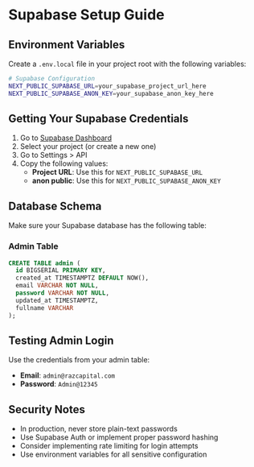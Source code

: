 # Supabase Setup Guide

## Environment Variables

Create a `.env.local` file in your project root with the following variables:

```bash
# Supabase Configuration
NEXT_PUBLIC_SUPABASE_URL=your_supabase_project_url_here
NEXT_PUBLIC_SUPABASE_ANON_KEY=your_supabase_anon_key_here
```

## Getting Your Supabase Credentials

1. Go to [Supabase Dashboard](https://supabase.com/dashboard)
2. Select your project (or create a new one)
3. Go to Settings > API
4. Copy the following values:
   - **Project URL**: Use this for `NEXT_PUBLIC_SUPABASE_URL`
   - **anon public**: Use this for `NEXT_PUBLIC_SUPABASE_ANON_KEY`

## Database Schema

Make sure your Supabase database has the following table:

### Admin Table
```sql
CREATE TABLE admin (
  id BIGSERIAL PRIMARY KEY,
  created_at TIMESTAMPTZ DEFAULT NOW(),
  email VARCHAR NOT NULL,
  password VARCHAR NOT NULL,
  updated_at TIMESTAMPTZ,
  fullname VARCHAR
);
```

## Testing Admin Login

Use the credentials from your admin table:
- **Email**: `admin@razcapital.com`
- **Password**: `Admin@12345`

## Security Notes

- In production, never store plain-text passwords
- Use Supabase Auth or implement proper password hashing
- Consider implementing rate limiting for login attempts
- Use environment variables for all sensitive configuration
